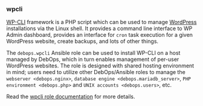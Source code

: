 ### wpcli

[WP-CLI](https://wp-cli.org/) framework is a PHP script which can be
used to manage [WordPress](https://wordpress.org/) installations via the
Linux shell. It provides a command line interface to WP Admin dashboard,
provides an interface for `cron` task execution for a given WordPress
website, create backups, and lots of other things.

The `debops.wpcli` Ansible role can be used to install WP-CLI on a host
managed by DebOps, which in turn enables management of per-user
WordPress websites. The role is designed with shared hosting environment
in mind; users need to utilize other DebOps/Ansible roles to manage the
`webserver
<debops.nginx>`, `database engine <debops.mariadb_server>`, `PHP
environment <debops.php>` and `UNIX accounts <debops.users>`, etc.

Read the [wpcli role documentation](https://docs.debops.org/en/stable-3.0/ansible/roles/wpcli/) for more details.
